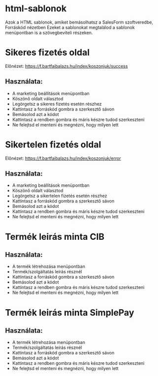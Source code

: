 # html-sablonok
Azok a HTML sablonok, amiket bemásolhatsz a SalesForm szoftveredbe, Forráskód nézetben
Ezeket a sablonokat megtalálod a sablonok menüpontban is a szövegbeviteli részeken.

# Sikeres fizetés oldal
Előnézet: https://f.bartfaibalazs.hu/index/koszonjuk/success

## Használata:
- A marketing beállítások menüpontban
- Köszönő oldalt választod
- Legörgetsz a sikeres fizetés esetén részhez
- Kattintasz a forráskód gombra a szerkesztő sávon
- Bemásolod azt a kódot
- Kattintasz a rendben gombra és máris készre tudod szerkeszteni
- Ne felejtsd el menteni és megnézni, hogy milyen lett


# Sikertelen fizetés oldal
Előnézet: https://f.bartfaibalazs.hu/index/koszonjuk/error

## Használata:
- A marketing beállítások menüpontban
- Köszönő oldalt választod
- Legörgetsz a sikertelen fizetés esetén részhez
- Kattintasz a forráskód gombra a szerkesztő sávon
- Bemásolod azt a kódot
- Kattintasz a rendben gombra és máris készre tudod szerkeszteni
- Ne felejtsd el menteni és megnézni, hogy milyen lett

# Termék leirás minta CIB

## Használata:
- A termék létrehozása menüpontban
- Termék/szolgáltatás leírás résznél
- Kattintasz a forráskód gombra a szerkesztő sávon
- Bemásolod azt a kódot
- Kattintasz a rendben gombra és máris készre tudod szerkeszteni
- Ne felejtsd el menteni és megnézni, hogy milyen lett

# Termék leirás minta SimplePay

## Használata:
- A termék létrehozása menüpontban
- Termék/szolgáltatás leírás résznél
- Kattintasz a forráskód gombra a szerkesztő sávon
- Bemásolod azt a kódot
- Kattintasz a rendben gombra és máris készre tudod szerkeszteni
- Ne felejtsd el menteni és megnézni, hogy milyen lett
